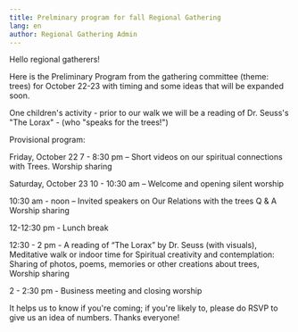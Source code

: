 ```yaml
---
title: Prelminary program for fall Regional Gathering
lang: en
author: Regional Gathering Admin
---
```

Hello regional gatherers!

Here is the Preliminary Program from the gathering committee (theme: trees) for October 22-23 with timing and some ideas that will be expanded soon.

One children's activity - prior to our walk we will be  a reading of Dr. Seuss's "The Lorax" - (who "speaks for the trees!")

Provisional program:

Friday, October 22
7 - 8:30 pm –
Short videos on our spiritual connections with Trees.
Worship sharing

Saturday, October 23
10 - 10:30 am –
Welcome and opening silent worship

10:30 am - noon –
Invited speakers on Our Relations with the trees
Q & A
Worship sharing

12-12:30 pm - Lunch break

12:30 - 2 pm -
A reading of “The Lorax” by Dr. Seuss (with visuals),
Meditative walk or indoor time for Spiritual creativity and contemplation:
Sharing of photos, poems, memories or other creations about trees,
Worship sharing

2 - 2:30 pm - Business meeting and closing worship

It helps us to know if you're coming; if you're likely to, please do RSVP to give us an idea of numbers. Thanks everyone!
